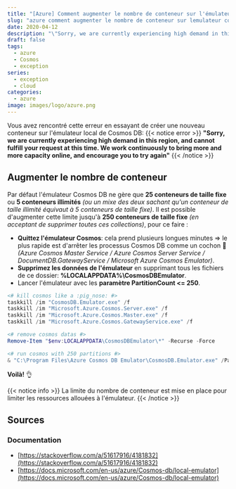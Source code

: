 ```yaml
---
title: "[Azure] Comment augmenter le nombre de conteneur sur l'émulateur Cosmos DB"
slug: "azure comment augmenter le nombre de conteneur sur lemulateur cosmos db"
date: 2020-04-12
description: "\"Sorry, we are currently experiencing high demand in this region, and cannot fulfill your request at this time. We work continuously to bring more and more capacity online, and encourage you to try again\""
draft: false
tags:
  - azure
  - Cosmos
  - exception
series:
  - exception
  - cloud
categories:
  - azure
image: images/logo/azure.png
---
```


Vous avez rencontré cette erreur en essayant de créer une nouveau conteneur sur l'émulateur local de Cosmos DB:
{{< notice error >}}
**"Sorry, we are currently experiencing high demand in this region, and cannot fulfill your request at this time. We work continuously to bring more and more capacity online, and encourage you to try again"**
{{< /notice >}}

## Augmenter le nombre de conteneur

Par défaut l'émulateur Cosmos DB ne gère que **25 conteneurs de taille fixe** ou **5 conteneurs illimités** _(ou un mixe des deux sachant qu'un conteneur de taille illimité équivaut à 5 conteneurs de taille fixe)_.
Il est possible d'augmenter cette limite jusqu'à **250 conteneurs de taille fixe** _(en acceptant de supprimer toutes ces collections)_, pour ce faire :

- **Quittez l'émulateur Cosmos**: cela prend plusieurs longues minutes => le plus rapide est d'arrêter les processus Cosmos DB comme un cochon :pig_nose: _(Azure Cosmos Master Service / Azure Cosmos Server Service / DocumentDB.GatewayService / Microsoft Azure Cosmos Emulator)_.
- **Supprimez les données de l'émulateur** en supprimant tous les fichiers de ce dossier: **%LOCALAPPDATA%\CosmosDBEmulator**.
- Lancer l'émulateur avec les **paramètre PartitionCount <= 250**.

```powershell
<# kill cosmos like a :pig_nose: #>
taskkill /im "CosmosDB.Emulator.exe" /f
taskkill /im "Microsoft.Azure.Cosmos.Server.exe" /f
taskkill /im "Microsoft.Azure.Cosmos.Master.exe" /f
taskkill /im "Microsoft.Azure.Cosmos.GatewayService.exe" /f

<# remove cosmos datas #>
Remove-Item "$env:LOCALAPPDATA\CosmosDBEmulator\*" -Recurse -Force

<# run cosmos with 250 partitions #>
& "C:\Program Files\Azure Cosmos DB Emulator\CosmosDB.Emulator.exe" /PartitionCount=250
```

**Voilà!** :ok_hand:

{{< notice info >}}
La limite du nombre de conteneur est mise en place pour limiter les ressources allouées à l'émulateur.
{{< /notice >}}

## Sources

### Documentation

- [https://stackoverflow.com/a/51617916/4181832](https://stackoverflow.com/a/51617916/4181832)
- [https://docs.microsoft.com/en-us/azure/Cosmos-db/local-emulator](https://docs.microsoft.com/en-us/azure/Cosmos-db/local-emulator)
